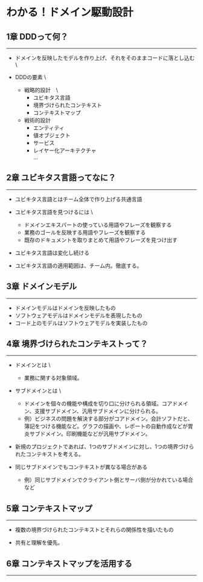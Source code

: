 # わかる！ドメイン駆動設計

## 1章 DDDって何？

***

* ドメインを反映したモデルを作り上げ、それをそのままコードに落とし込む \

* DDDの要素 \
    * 戦略的設計　\
        * ユビキタス言語
        * 境界づけられたコンテキスト
        * コンテキストマップ
    * 戦術的設計
        * エンティティ
        * 値オブジェクト
        * サービス
        * レイヤー化アーキテクチャ \
        ...

## 2章 ユビキタス言語ってなに？

***

* ユビキタス言語とはチーム全体で作り上げる共通言語
* ユビキタス言語を見つけるには \
    * ドメインエキスパートの使っている用語やフレーズを観察する
    * 業務のゴールを反映する用語やフレーズを観察する
    * 既存のドキュメントを取りまとめて用語やフレーズを見つけ出す

* ユビキタス言語は変化し続ける
* ユビキタス言語の適用範囲は、チーム内。徹底する。

## 3章 ドメインモデル

***

* ドメインモデルはドメインを反映したもの
* ソフトウェアモデルはドメインモデルを表現したもの
* コード上のモデルはソフトウェアモデルを実装したもの

## 4章 境界づけられたコンテキストって？

***

* ドメインとは \
    * 業務に関する対象領域。

* サブドメインとは \
    * ドメインを個々の機能や構成を切り口に分けられる領域。コアドメイン、支援サブドメイン、汎用サブドメインに分けられる。
    * 例）ビジネスの問題を解決する部分がコアドメイン。会計ソフトだと、簿記をつける機能など。グラフの描画や、レポートの自動作成などが胃炎サブドメイン。印刷機能などが汎用サブドメイン。

* 新規のプロジェクトであれば、1つのサブドメインに対し、1つの境界づけられたコンテキストを考える。

* 同じサブドメインでもコンテキストが異なる場合がある
    * 例）同じサブドメインでクライアント側とサーバ側が分かれている場合など

## 5章 コンテキストマップ

***

* 複数の境界づけられたコンテキストとそれらの関係性を描いたもの

* 共有と理解を優先。

## 6章 コンテキストマップを活用する

***